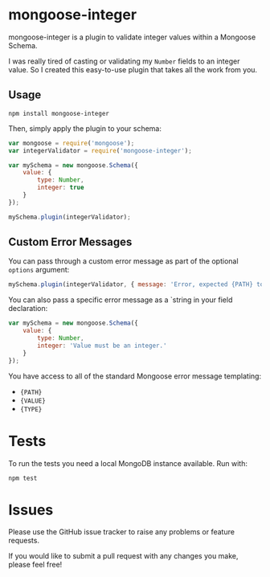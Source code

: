 # mongoose-integer

mongoose-integer is a plugin to validate integer values within a Mongoose Schema.

I was really tired of casting or validating my `Number` fields to an integer value. So I created this easy-to-use plugin that takes all the work from you.

## Usage

```
npm install mongoose-integer
```

Then, simply apply the plugin to your schema:

```js
var mongoose = require('mongoose');
var integerValidator = require('mongoose-integer');

var mySchema = new mongoose.Schema({
	value: {
		type: Number,
		integer: true
	}
});

mySchema.plugin(integerValidator);
```

## Custom Error Messages

You can pass through a custom error message as part of the optional `options` argument:

```js
mySchema.plugin(integerValidator, { message: 'Error, expected {PATH} to be an integer.' });
```

You can also pass a specific error message as a `string in your field declaration:

```js
var mySchema = new mongoose.Schema({
	value: {
		type: Number,
		integer: 'Value must be an integer.'
	}
});
```

You have access to all of the standard Mongoose error message templating:

*   `{PATH}`
*   `{VALUE}`
*   `{TYPE}`

# Tests

To run the tests you need a local MongoDB instance available. Run with:

```
npm test
```
# Issues

Please use the GitHub issue tracker to raise any problems or feature requests.

If you would like to submit a pull request with any changes you make, please feel free!
